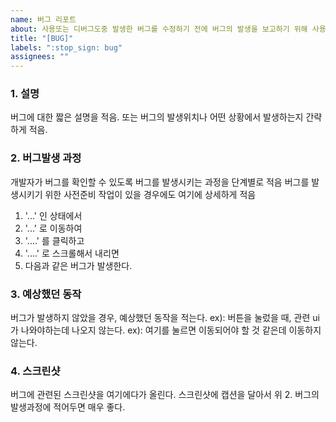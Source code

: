 ```yaml
---
name: 버그 리포트
about: 사용또는 디버그도중 발생한 버그를 수정하기 전에 버그의 발생을 보고하기 위해 사용
title: "[BUG]"
labels: ":stop_sign: bug"
assignees: ""
---
```


### 1. 설명

버그에 대한 짧은 설명을 적음. 또는 버그의 발생위치나 어떤 상황에서 발생하는지 간략하게 적음.

### 2. 버그발생 과정

개발자가 버그를 확인할 수 있도록 버그를 발생시키는 과정을 단계별로 적음
버그를 발생시키기 위한 사전준비 작업이 있을 경우에도 여기에 상세하게 적음

1. '...' 인 상태에서
2. '...' 로 이동하여
3. '....' 를 클릭하고
4. '....' 로 스크롤해서 내리면
5. 다음과 같은 버그가 발생한다.

### 3. 예상했던 동작

버그가 발생하지 않았을 경우, 예상했던 동작을 적는다.
ex): 버튼을 눌렀을 때, 관련 ui가 나와야하는데 나오지 않는다.
ex): 여기를 눌르면 이동되어야 할 것 같은데 이동하지 않는다.

### 4. 스크린샷

버그에 관련된 스크린샷을 여기에다가 올린다.
스크린샷에 캡션을 달아서 위 2. 버그의 발생과정에 적어두면 매우 좋다.
